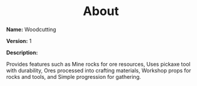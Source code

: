<h1 style="text-align:center; font-size:2rem; font-weight:bold;">About</h1>

**Name:**
Woodcutting

**Version:**
1

**Description:**

Provides features such as Mine rocks for ore resources, Uses pickaxe tool with durability, Ores processed into crafting materials, Workshop props for rocks and tools, and Simple progression for gathering.
